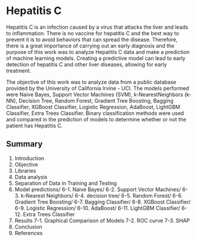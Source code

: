 # Hepatitis C

Hepatitis C is an infection caused by a virus that attacks the liver and leads to inflammation.
There is no vaccine for hepatitis C and the best way to prevent it is to avoid behaviors that can spread the disease. Therefore, there is a great importance of carrying out an early diagnosis and the purpose of this work was to analyze Hepatitis C data and make a prediction of machine learning models. Creating a predictive model can lead to early detection of hepatitis C and other liver diseases, allowing for early treatment.

The objective of this work was to analyze data from a public database provided by the University of California Irvine - UCI. The models performed were Naive Bayes, Support Vector Machines (SVM), k-NearestNeighbors (k-NN), Decision Tree, Random Forest, Gradient Tree Boosting, Bagging Classifier, XGBoost Classifier, Logistic Regression, AdaBoost, LightGBM Classifier, Extra Trees Classifier. Binary classification methods were used and compared in the prediction of models to determine whether or not the patient has Hepatitis C.

## Summary

1. Introduction
2. Objective
3. Libraries
4. Data analysis
5. Separation of Data in Training and Testing
6. Model predictions/
  6-1. Naive Bayes/
  6-2. Support Vector Machines/
  6-3. k-Nearest Neighbors/
  6-4. decision tree/
  6-5. Random Forest/
  6-6. Gradient Tree Boosting/
  6-7. Bagging Classifier/
  6-8. XGBoost Classifier/
  6-9. Logistic Regression/
  6-10. AdaBoost/
  6-11. LightGBM Classifier/
  6-12. Extra Trees Classifier
7. Results
  7-1. Graphical Comparison of Models
  7-2. ROC curve
  7-3. SHAP
8. Conclusion
9. References

